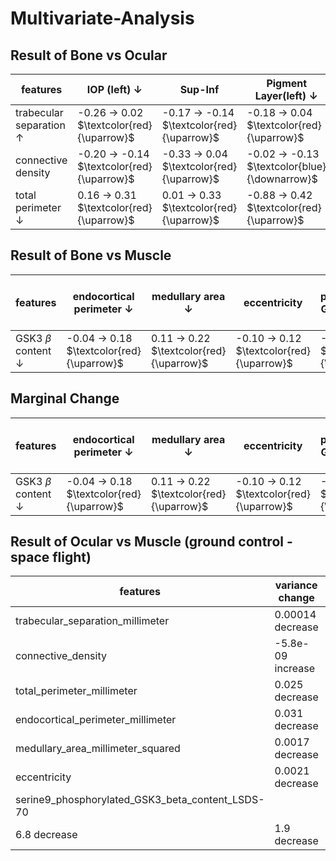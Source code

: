 # Multivariate-Analysis
## Result of Bone vs Ocular 
| features              | IOP (left)      $\downarrow$            | Sup-Inf| Pigment Layer(left) $\downarrow$ | Density $\downarrow$ | sumEC $\uparrow$| PECAMtr $\uparrow$ |
|---------------------  |----------                   |----------------|--------------|--------------------|--------------------|--------------------|
|trabecular separation $\uparrow$  |-0.26 $\rightarrow$ 0.02 $\textcolor{red}{\uparrow}$ | -0.17 $\rightarrow$ -0.14  $\textcolor{red}{\uparrow}$      |-0.18 $\rightarrow$ 0.04  $\textcolor{red}{\uparrow}$    |0.43 $\rightarrow$ 0.26 $\textcolor{blue}{\downarrow}$  |0.54 $\rightarrow$ -0.04 $\textcolor{blue}{\downarrow}$| 0.53 $\rightarrow$ -0.09 $\textcolor{blue}{\downarrow}$|
| connective density  | -0.20 $\rightarrow$ -0.14  $\textcolor{red}{\uparrow}$  |-0.33 $\rightarrow$ 0.04  $\textcolor{red}{\uparrow}$      |-0.02 $\rightarrow$ -0.13 $\textcolor{blue}{\downarrow}$     |0.36 $\rightarrow$ 0.13    $\textcolor{blue}{\downarrow}$           |0.39 $\rightarrow$ 0.50 $\textcolor{red}{\uparrow}$|0.49 $\rightarrow$ 0.03 $\textcolor{blue}{\downarrow}$ |
| total perimeter    $\downarrow$    | 0.16 $\rightarrow$ 0.31 $\textcolor{red}{\uparrow}$ | 0.01 $\rightarrow$ 0.33 $\textcolor{red}{\uparrow}$ | -0.88 $\rightarrow$ 0.42 $\textcolor{red}{\uparrow}$     | 0.17 $\rightarrow$ -0.01 $\textcolor{blue}{\downarrow}$ |0.01 $\rightarrow$ -0.33 $\textcolor{blue}{\downarrow}$ |-0.61 $\rightarrow$ 0.03 $\textcolor{red}{\uparrow}$ |


## Result of Bone vs Muscle
| features              |endocortical perimeter  $\downarrow$     | medullary area $\downarrow$| eccentricity | serine9 phosphorylated GSK3 $\beta$ content $\downarrow$| 
|---------------------  |----------                   |----------------|--------------|--------------------|
|GSK3 $\beta$ content $\downarrow$|-0.04 $\rightarrow$ 0.18 $\textcolor{red}{\uparrow}$ |  0.11 $\rightarrow$ 0.22 $\textcolor{red}{\uparrow}$ | -0.10 $\rightarrow$ 0.12 $\textcolor{red}{\uparrow}$       |-0.44 $\rightarrow$ 0.41 $\textcolor{red}{\uparrow}$   |


## Marginal Change 
| features              |endocortical perimeter  $\downarrow$     | medullary area $\downarrow$| eccentricity | serine9 phosphorylated GSK3 $\beta$ content $\downarrow$| 
|---------------------  |----------                   |----------------|--------------|--------------------|
|GSK3 $\beta$ content $\downarrow$|-0.04 $\rightarrow$ 0.18 $\textcolor{red}{\uparrow}$ |  0.11 $\rightarrow$ 0.22 $\textcolor{red}{\uparrow}$ | -0.10 $\rightarrow$ 0.12 $\textcolor{red}{\uparrow}$       |-0.44 $\rightarrow$ 0.41 $\textcolor{red}{\uparrow}$   |


## Result of Ocular vs Muscle (ground control - space flight)
| features              |variance change     | mean change| 
|---------------------  |----------                   |----------------|
|trabecular_separation_millimeter| 0.00014 decrease |  -0.011  increase  | 
|connective_density|-5.8e-09 increase  |  -3.9 e-05 increase | 
|total_perimeter_millimeter|0.025 decrease  |  0.36 increase | 
|endocortical_perimeter_millimeter|0.031 decrease  |  0.12 decrease |
|medullary_area_millimeter_squared|0.0017 decrease  |  0.046 decrease |
|eccentricity|0.0021 decrease  |  -0.00071 increase |
|serine9_phosphorylated_GSK3_beta_content_LSDS-70
|6.8 decrease  |  1.9 decrease |

